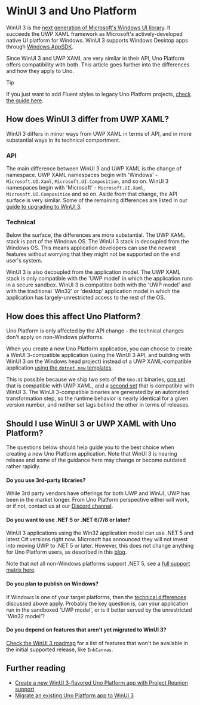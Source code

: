 ﻿---
uid: Uno.Development.UwpVsWinUI3
---

# WinUI 3 and Uno Platform

WinUI 3 is the [next generation of Microsoft's Windows UI library](https://docs.microsoft.com/windows/apps/winui/). It succeeds the UWP XAML framework as Microsoft's actively-developed native UI platform for Windows. WinUI 3 supports Windows Desktop apps through [Windows AppSDK](https://docs.microsoft.com/windows/apps/windows-app-sdk/).

Since WinUI 3 and UWP XAML are very similar in their API, Uno Platform offers compatibility with both. This article goes further into the differences and how they apply to Uno.

> [!TIP]
> If you just want to add Fluent styles to legacy Uno Platform projects, [check the guide here](features/using-winui2.md).


## How does WinUI 3 differ from UWP XAML?

WinUI 3 differs in minor ways from UWP XAML in terms of API, and in more substantial ways in its technical comportment.

### API

The main difference between WinUI 3 and UWP XAML is the change of namespace. UWP XAML namespaces begin with 'Windows' - `Microsoft.UI.Xaml`, `Microsoft.UI.Composition`, and so on. WinUI 3 namespaces begin with 'Microsoft' - `Microsoft.UI.Xaml`, `Microsoft.UI.Composition` and so on. Aside from that change, the API surface is very similar. Some of the remaining differences are listed in our [guide to upgrading to WinUI 3](updating-to-winui3.md).

### Technical

Below the surface, the differences are more substantial. The UWP XAML stack is part of the Windows OS. The WinUI 3 stack is decoupled from the Windows OS. This means application developers can use the newest features without worrying that they might not be supported on the end user's system.

WinUI 3 is also decoupled from the application model. The UWP XAML stack is only compatible with the 'UWP model' in which the application runs in a secure sandbox. WinUI 3 is compatible both with the 'UWP model' and with the traditional 'Win32' or 'desktop' application model in which the application has largely-unrestricted access to the rest of the OS. 

## How does this affect Uno Platform?

Uno Platform is only affected by the API change - the technical changes don't apply on non-Windows platforms.

When you create a new Uno Platform application, you can choose to create a WinUI 3-compatible application (using the WinUI 3 API, and building with WinUI 3 on the Windows head project) instead of a UWP XAML-compatible application [using the `dotnet new` templates](get-started-dotnet-new.md#uno-platform-blank-application-for-winappsdk---winui-3). 

This is possible because we ship two sets of the `Uno.UI` binaries, [one set](https://www.nuget.org/packages/Uno.UI/) that is compatible with UWP XAML, and a [second set](https://www.nuget.org/packages/Uno.WinUI/) that is compatible with WinUI 3. The WinUI 3-compatible binaries are generated by an automated transformation step, so the runtime behavior is nearly identical for a given version number, and neither set lags behind the other in terms of releases.

## Should I use WinUI 3 or UWP XAML with Uno Platform?

The questions below should help guide you to the best choice when creating a new Uno Platform application. Note that WinUI 3 is nearing release and some of the guidance here may change or become outdated rather rapidly.

#### Do you use 3rd-party libraries?

While 3rd party vendors have offerings for both UWP and WinUI, UWP has been in the market longer. From Uno Platform perspective either will work, or if not, contact us at our [Discord channel](https://discord.com/invite/eBHZSKG).

#### Do you want to use .NET 5 or .NET 6/7/8 or later?

WinUI 3 applications using the Win32 application model can use .NET 5 and latest C# versions right now. Microsoft has announced they will not invest into moving UWP to .NET 5 or later. However, this does not change anything for Uno Platform users, as described in this [blog](https://platform.uno/blog/recent-uwp-and-net-5-net-6-news-and-uno-platform-plans/).

Note that not all non-Windows platforms support .NET 5, see a [full support matrix here](net-version-support.md).

#### Do you plan to publish on Windows?

If Windows is one of your target platforms, then the [technical differences](#technical) discussed above apply. Probably the key question is, can your application run in the sandboxed 'UWP model', or is it better served by the unrestricted 'Win32 model'?

#### Do you depend on features that aren't yet migrated to WinUI 3?

[Check the WinUI 3 roadmap](https://github.com/microsoft/microsoft-ui-xaml/blob/master/docs/roadmap.md#winui-30-feature-roadmap) for a list of features that won't be available in the initial supported release, like `InkCanvas`.

## Further reading

 * [Create a new WinUI 3-flavored Uno Platform app with Project Reunion support](get-started-winui3.md)
 * [Migrate an existing Uno Platform app to WinUI 3](updating-to-winui3.md)
